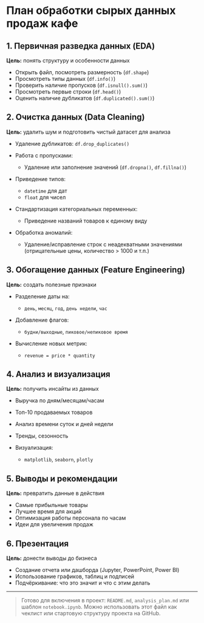 # План обработки сырых данных продаж кафе

## 1. Первичная разведка данных (EDA)

**Цель:** понять структуру и особенности данных

* Открыть файл, посмотреть размерность (`df.shape`)
* Просмотреть типы данных (`df.info()`)
* Проверить наличие пропусков (`df.isnull().sum()`)
* Просмотреть первые строки (`df.head()`)
* Оценить наличие дубликатов (`df.duplicated().sum()`)

## 2. Очистка данных (Data Cleaning)

**Цель:** удалить шум и подготовить чистый датасет для анализа

* Удаление дубликатов: `df.drop_duplicates()`
* Работа с пропусками:

  * Удаление или заполнение значений (`df.dropna()`, `df.fillna()`)
* Приведение типов:

  * `datetime` для дат
  * `float` для чисел
* Стандартизация категориальных переменных:

  * Приведение названий товаров к единому виду
* Обработка аномалий:

  * Удаление/исправление строк с неадекватными значениями (отрицательные цены, количество > 1000 и т.п.)

## 3. Обогащение данных (Feature Engineering)

**Цель:** создать полезные признаки

* Разделение даты на:

  * `день`, `месяц`, `год`, `день недели`, `час`
* Добавление флагов:

  * `будни/выходные`, `пиковое/непиковое время`
* Вычисление новых метрик:

  * `revenue = price * quantity`

## 4. Анализ и визуализация

**Цель:** получить инсайты из данных

* Выручка по дням/месяцам/часам
* Топ-10 продаваемых товаров
* Анализ времени суток и дней недели
* Тренды, сезонность
* Визуализация:

  * `matplotlib`, `seaborn`, `plotly`

## 5. Выводы и рекомендации

**Цель:** превратить данные в действия

* Самые прибыльные товары
* Лучшее время для акций
* Оптимизация работы персонала по часам
* Идеи для увеличения продаж

## 6. Презентация

**Цель:** донести выводы до бизнеса

* Создание отчета или дашборда (Jupyter, PowerPoint, Power BI)
* Использование графиков, таблиц и подписей
* Подчёркивание: что это значит и что с этим делать

---

> Готово для включения в проект: `README.md`, `analysis_plan.md` или шаблон `notebook.ipynb`.
> Можно использовать этот файл как чеклист или стартовую структуру проекта на GitHub.
